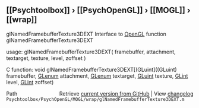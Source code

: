## [[Psychtoolbox]] &#8250; [[PsychOpenGL]] &#8250; [[MOGL]] &#8250; [[wrap]]

glNamedFramebufferTexture3DEXT  Interface to [OpenGL](OpenGL) function glNamedFramebufferTexture3DEXT  
  
usage:  glNamedFramebufferTexture3DEXT( framebuffer, attachment, textarget, texture, level, zoffset )  
  
C function:  void glNamedFramebufferTexture3DEXT[(GLuint]((GLuint) framebuffer, [GLenum](GLenum) attachment, [GLenum](GLenum) textarget, [GLuint](GLuint) texture, [GLint](GLint) level, [GLint](GLint) zoffset)  




<div class="code_header" style="text-align:right;">
  <span style="float:left;">Path&nbsp;&nbsp;</span> <span class="counter">Retrieve <a href=
  "https://raw.github.com/Psychtoolbox-3/Psychtoolbox-3/beta/Psychtoolbox/PsychOpenGL/MOGL/wrap/glNamedFramebufferTexture3DEXT.m">current version from GitHub</a> | View <a href=
  "https://github.com/Psychtoolbox-3/Psychtoolbox-3/commits/beta/Psychtoolbox/PsychOpenGL/MOGL/wrap/glNamedFramebufferTexture3DEXT.m">changelog</a></span>
</div>
<div class="code">
  <code>Psychtoolbox/PsychOpenGL/MOGL/wrap/glNamedFramebufferTexture3DEXT.m</code>
</div>

